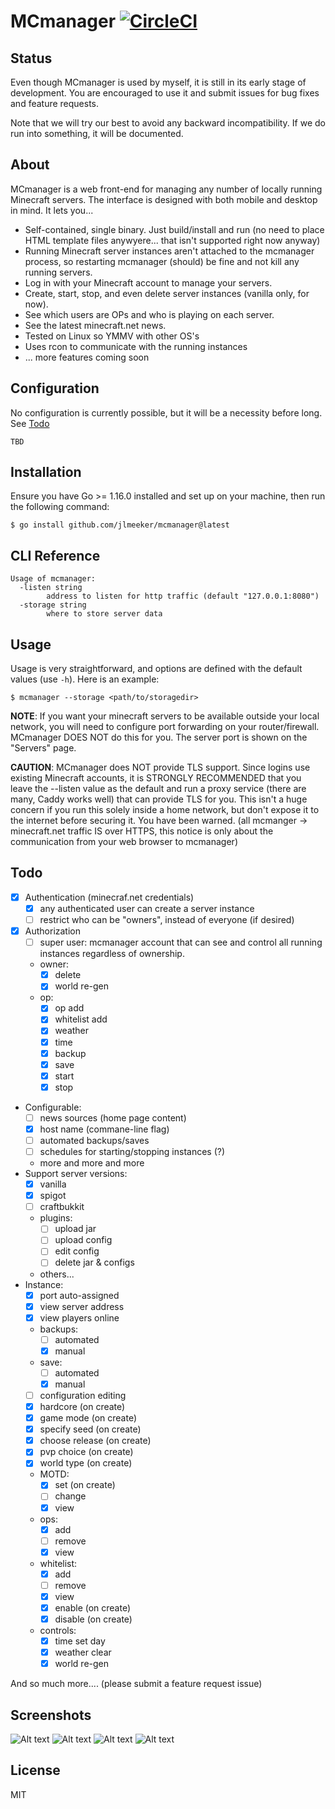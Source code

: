 # MCmanager [![CircleCI](https://circleci.com/gh/jlmeeker/mcmanager.svg?style=svg)](https://circleci.com/gh/jlmeeker/mcmanager)

## Status

Even though MCmanager is used by myself, it is still in its early stage of development.  You are encouraged to use it and submit issues for bug fixes and feature requests.

Note that we will try our best to avoid any backward incompatibility.  If we do run into something, it will be documented.

## About

MCmanager is a web front-end for managing any number of locally running Minecraft servers. The interface is designed with both mobile and desktop in mind. It lets you...

* Self-contained, single binary.  Just build/install and run (no need to place HTML template files anywyere... that isn't supported right now anyway)
* Running Minecraft server instances aren't attached to the mcmanager process, so restarting mcmanager (should) be fine and not kill any running servers.
* Log in with your Minecraft account to manage your servers.
* Create, start, stop, and even delete server instances (vanilla only, for now).
* See which users are OPs and who is playing on each server.
* See the latest minecraft.net news.
* Tested on Linux so YMMV with other OS's
* Uses rcon to communicate with the running instances
* ... more features coming soon

## Configuration

No configuration is currently possible, but it will be a necessity before long.  See [Todo](#todo)

```
TBD
```

## Installation

Ensure you have Go >= 1.16.0 installed and set up on your machine, then run the following command:

```
$ go install github.com/jlmeeker/mcmanager@latest 
```

## CLI Reference

```
Usage of mcmanager:
  -listen string
        address to listen for http traffic (default "127.0.0.1:8080")
  -storage string
        where to store server data
```

## Usage

Usage is very straightforward, and options are defined with the default values (use `-h`). Here is an example:

```
$ mcmanager --storage <path/to/storagedir>
```

**NOTE**: If you want your minecraft servers to be available outside your local network, you will need to configure port forwarding on your router/firewall.  MCmanager DOES NOT do this for you.  The server port is shown on the "Servers" page.

**CAUTION**: MCmanager does NOT provide TLS support.  Since logins use existing Minecraft accounts, it is STRONGLY RECOMMENDED that you leave the --listen value as the default and run a proxy service (there are many, Caddy works well) that can provide TLS for you.  This isn't a huge concern if you run this solely inside a home network, but don't expose it to the internet before securing it.  You have been warned. (all mcmanger -> minecraft.net traffic IS over HTTPS, this notice is only about the communication from your web browser to mcmanager)

## Todo
- [x] Authentication (minecraf.net credentials)
  - [x] any authenticated user can create a server instance
  - [ ] restrict who can be "owners", instead of everyone (if desired)
- [x] Authorization
  - [ ] super user: mcmanager account that can see and control all running instances regardless of ownership.
  - owner:
    - [x] delete
    - [x] world re-gen
  - op:
    - [x] op add
    - [x] whitelist add
    - [x] weather
    - [x] time
    - [x] backup
    - [x] save
    - [x] start
    - [x] stop
- Configurable:
  - [ ] news sources (home page content)
  - [x] host name (commane-line flag)
  - [ ] automated backups/saves
  - [ ] schedules for starting/stopping instances (?)
  - more and more and more
- Support server versions:
  - [x] vanilla
  - [x] spigot
  - [ ] craftbukkit
  - plugins:
    - [ ] upload jar
    - [ ] upload config
    - [ ] edit config
    - [ ] delete jar & configs
  - others...
- Instance:
  - [x] port auto-assigned
  - [x] view server address
  - [x] view players online
  - backups:
    - [ ] automated
    - [x] manual
  - save:
    - [ ] automated
    - [x] manual
  - [ ] configuration editing
  - [x] hardcore (on create)
  - [x] game mode (on create)
  - [x] specify seed (on create)
  - [x] choose release (on create)
  - [x] pvp choice (on create)
  - [x] world type (on create)
  - MOTD:
    - [x] set (on create)
    - [ ] change
    - [x] view
  - ops:
    - [x] add
    - [ ] remove
    - [x] view
  - whitelist:
    - [x] add
    - [ ] remove
    - [x] view
    - [x] enable (on create)
    - [x] disable (on create)
  - controls:
    - [x] time set day
    - [x] weather clear
    - [x] world re-gen
    
And so much more.... (please submit a feature request issue)

## Screenshots

![Alt text](/screenshots/home-logged-out.png?raw=true "Home (logged out)")
![Alt text](/screenshots/servers-logged-out.png?raw=true "Servers (logged out)")
![Alt text](/screenshots/releases-logged-out.png?raw=true "Releases (logged out)")
![Alt text](/screenshots/servers-logged-in.png?raw=true "Servers (logged in)")

## License

MIT